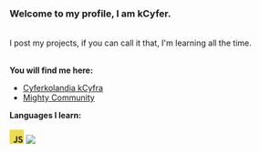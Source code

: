 ### Welcome to my profile, I am kCyfer.
<br />
I post my projects, if you can call it that, I'm learning all the time.
<br />
<br />

**You will find me here:**
- [Cyferkolandia kCyfra](https://discord.gg/VJ9FGtvY7q)
- [Mighty Community](https://discord.gg/yrYfFFWute)

**Languages I learn:**<br />
<br />
<code><img height="25" src="https://raw.githubusercontent.com/github/explore/80688e429a7d4ef2fca1e82350fe8e3517d3494d/topics/javascript/javascript.png"></code>
<code><img height="25" src="https://cdn.pixabay.com/photo/2017/08/05/11/16/logo-2582748_640.png"></code>

